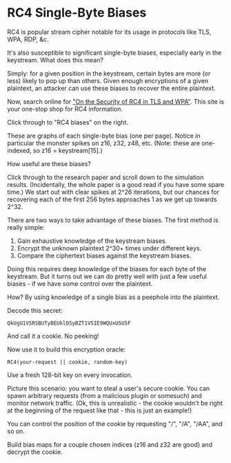 
# RC4 Single-Byte Biases

RC4 is popular stream cipher notable for its usage in protocols like TLS, WPA, RDP, &c.

It's also susceptible to significant single-byte biases, especially early in the keystream. What does this mean?

Simply: for a given position in the keystream, certain bytes are more (or less) likely to pop up than others. Given enough encryptions of a given plaintext, an attacker can use these biases to recover the entire plaintext.

Now, search online for ["On the Security of RC4 in TLS and WPA"](http://lmgtfy.com/?q=On+the+Security+of+RC4+in+TLS+and+WPA). This site is your one-stop shop for RC4 information.

Click through to "RC4 biases" on the right.

These are graphs of each single-byte bias (one per page). Notice in particular the monster spikes on z16, z32, z48, etc. (Note: these are one-indexed, so z16 = keystream[15].)

How useful are these biases?

Click through to the research paper and scroll down to the simulation results. (Incidentally, the whole paper is a good read if you have some spare time.) We start out with clear spikes at 2^26 iterations, but our chances for recovering each of the first 256 bytes approaches 1 as we get up towards 2^32.

There are two ways to take advantage of these biases. The first method is really simple:

1. Gain exhaustive knowledge of the keystream biases.
2. Encrypt the unknown plaintext 2^30+ times under different keys.
3. Compare the ciphertext biases against the keystream biases.

Doing this requires deep knowledge of the biases for each byte of the keystream. But it turns out we can do pretty well with just a few useful biases - if we have some control over the plaintext.

How? By using knowledge of a single bias as a peephole into the plaintext.

Decode this secret:
```
QkUgU1VSRSBUTyBEUklOSyBZT1VSIE9WQUxUSU5F
```
And call it a cookie. No peeking!

Now use it to build this encryption oracle:
```
RC4(your-request || cookie, random-key)
```
Use a fresh 128-bit key on every invocation.

Picture this scenario: you want to steal a user's secure cookie. You can spawn arbitrary requests (from a malicious plugin or somesuch) and monitor network traffic. (Ok, this is unrealistic - the cookie wouldn't be right at the beginning of the request like that - this is just an example!)

You can control the position of the cookie by requesting "/", "/A", "/AA", and so on.

Build bias maps for a couple chosen indices (z16 and z32 are good) and decrypt the cookie.
